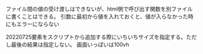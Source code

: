 ファイル間の値の受け渡しはできないが、html側で呼び出す関数を別ファイルに書くことはできる。
引数に最初から値を入れておくと、値が入らなかった時にもエラーにならない

20220725要素をスクリプトから追加する際にいちいちサイズを指定する。ただし最後の結果は指定しない。
画面いっぱいは100vh
